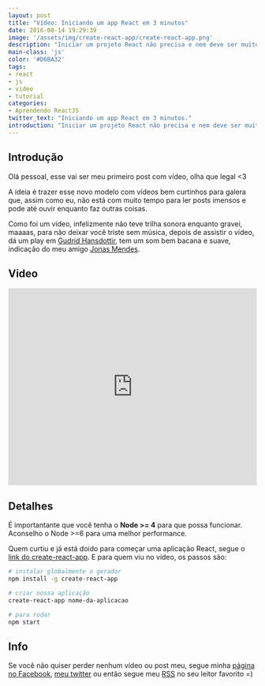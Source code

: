 ```yaml
---
layout: post
title: "Vídeo: Iniciando um app React em 3 minutos"
date: 2016-08-14 19:29:39
image: '/assets/img/create-react-app/create-react-app.png'
description: "Iniciar um projeto React não precisa e nem deve ser muito trabalhoso."
main-class: 'js'
color: '#D6BA32'
tags:
- react
- js
- video
- tutorial
categories:
- Aprendendo ReactJS
twitter_text: "Iniciando um app React em 3 minutos."
introduction: "Iniciar um projeto React não precisa e nem deve ser muito trabalhoso. Vamos aprender como mudar isso =D"
---
```


## Introdução

Olá pessoal, esse vai ser meu primeiro post com vídeo, olha que legal <3

A ideia é trazer esse novo modelo com vídeos bem curtinhos para galera que, assim como eu, não está com muito tempo para ler posts imensos e pode até ouvir enquanto faz outras coisas.

Como foi um vídeo, infelizmente não teve trilha sonora enquanto gravei, maaaas, para não deixar você triste sem música, depois de assistir o vídeo, dá um play em [Gudrid Hansdottir](https://open.spotify.com/artist/6iDKe5bQr1XkmNsouyK5Pm), tem um som bem bacana e suave, indicação do meu amigo [Jonas Mendes](http://nipher.io/).

## Video

<div class='embed-container'><iframe style="width: 100% !important; height: 400px" src='https://www.youtube.com/embed/PxLJg6v-u2k' frameborder='0' allowfullscreen></iframe></div>

## Detalhes

É importantante que você tenha o **Node >= 4** para que possa funcionar. Aconselho o Node >=6 para uma melhor performance.

Quem curtiu e já está doido para começar uma aplicação React, segue o [link do create-react-app](https://github.com/facebookincubator/create-react-app). E para quem viu no vídeo, os passos são:

```bash
# instalar globalmente o gerador
npm install -g create-react-app

# criar nossa aplicação
create-react-app nome-da-aplicacao

# para rodar
npm start
```

## Info

Se você não quiser perder nenhum vídeo ou post meu, segue minha [página no Facebook](https://www.facebook.com/willian.justen.cursos/), [meu twitter](https://twitter.com/Willian_justen) ou então segue meu [RSS](https://willianjusten.com.br/feed.xml) no seu leitor favorito =)
